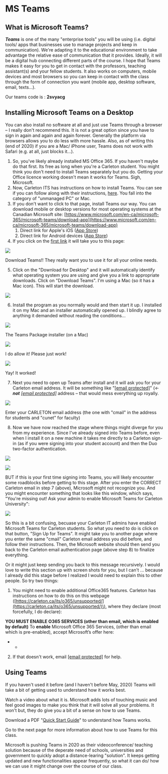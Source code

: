 # MS Teams

## What is Microsoft Teams? <a id="what-is-microsoft-teams"></a>

_**Teams**_ is one of the many "enterprise tools" you will be using \(i.e. digital tools/ apps that businesses use to manage projects and keep in communication\). We're adapting it to the educational environment to take advantage the relative ease of communication that it provides. Ideally, it will be a digital hub connecting different parts of the course. I hope that Teams makes it easy for you to get in contact with the professors, teaching assistant\(s\) and your fellow students. It also works on computers, mobile devices and most browsers so you can keep in contact with the class through the form of connection you want \(mobile app, desktop software, email, texts...\).

Our teams code is : **2svyacg**

## Installing Microsoft Teams on a Desktop <a id="installing-microsoft-teams-on-a-desktop"></a>

You can also install no software at all and just use Teams through a browser – I really don't recommend this. It is not a great option since you have to sign in again and again and again forever. Generally the platform via browsers allows you to do less with more hassle. Also, as of writing this \(end of 2020\) if you are a Mac/ iPhone user, Teams does not work with Safari \(e.g. at all, just blocks it...\).

1. So, you've likely already installed MS Office 365. If you haven't maybe do that first. Its free as long when you're a Carleton student. You might think you don't need to install Teams separately but you do. Getting your Office licence working doesn't mean it works for Teams. Sigh, Microsoft.
2. Now, Carleton ITS has instructions on how to install Teams. You can see if you can follow along with their instructions, [here](https://carleton.ca/its/teams/download-app/). You fall into the category of "unmanaged PC" or Mac.
3. If you don't want to click to that page, install Teams our way. You can download mobile or desktop versions for most operating systems at the Canadian Microsoft site: [https://www.microsoft.com/en-ca/microsoft-365/microsoft-teams/download-app](https://www.microsoft.com/en-ca/microsoft-365/microsoft-teams/download-app)​
   1. Direct link for Apple's iOS \([App Store](https://itunes.apple.com/app/id1113153706)\)
   2. Direct link for Android devices \([App Store](https://play.google.com/store/apps/details?id=com.microsoft.teams)\)
4. If you click on the [first link](https://www.microsoft.com/en-ca/microsoft-365/microsoft-teams/download-app) it will take you to this page:

![](https://gblobscdn.gitbook.com/assets%2F-M4yKpPlPdQosdDQEEYo%2F-M9P9uhKMtgnmfZGQwcH%2F-M9PCMgVjdDBfLnw5McG%2FScreen%20Shot%202020-06-09%20at%201.45.44%20PM.png?alt=media&token=65164d99-795b-4190-aa30-306519389ecb)

Download Teams!! They really want you to use it for all your online needs.

5. Click on the "Download for Desktop" and it will automatically identify what operating system you are using and give you a link to appropriate downloads. Click on "Download Teams". I'm using a Mac \(so it has a Mac icon\). This will start the download.

![](https://gblobscdn.gitbook.com/assets%2F-M4yKpPlPdQosdDQEEYo%2F-M9P9uhKMtgnmfZGQwcH%2F-M9PCv1ZQ0L0oi8gY_oD%2FScreen%20Shot%202020-06-09%20at%201.53.43%20PM.png?alt=media&token=4aaec444-98ec-4703-9e39-98895cb2f368)

6. Install the program as you normally would and then start it up. I installed it on my Mac and an installer automatically opened up. I blindly agree to anything it demanded without reading the conditions...

![](https://gblobscdn.gitbook.com/assets%2F-M4yKpPlPdQosdDQEEYo%2F-M9TnMhb2XlFL1iEqDnC%2F-M9TneE2ieOk8IycOSmC%2FScreen%20Shot%202020-06-10%20at%2011.06.27%20AM.png?alt=media&token=e92709a1-fee7-47a5-8d30-7bce48fdc2b8)

The Teams Package installer \(on a Mac\)

![](https://gblobscdn.gitbook.com/assets%2F-M4yKpPlPdQosdDQEEYo%2F-M9TnMhb2XlFL1iEqDnC%2F-M9Toep8U5Dg0vDj4lX2%2FScreen%20Shot%202020-06-10%20at%2011.07.08%20AM.png?alt=media&token=d3d4ced8-64bf-41ae-a4a0-68a3278ca1b5)

I do allow it! Please just work!

![](https://gblobscdn.gitbook.com/assets%2F-M4yKpPlPdQosdDQEEYo%2F-M9TnMhb2XlFL1iEqDnC%2F-M9To8urcAnXDA9qtv6j%2FScreen%20Shot%202020-06-10%20at%2011.07.13%20AM.png?alt=media&token=9ecb0561-91a1-4fed-8e5a-4b6b7ed970d1)

Yay! It worked!

7. Next you need to open up Teams after install and it will ask you for your Carleton email address. It will be something like "[\[email protected\]](https://marc-saurette.gitbook.io/cdn-cgi/l/email-protection)" \(_←_ _**not**_ [_\[email protected\]_](https://marc-saurette.gitbook.io/cdn-cgi/l/email-protection) address – that would mess everything up royally.

![](https://gblobscdn.gitbook.com/assets%2F-M4yKpPlPdQosdDQEEYo%2F-M9TnMhb2XlFL1iEqDnC%2F-M9TpONrt_p5Sh2u4QS9%2FScreen%20Shot%202020-06-10%20at%2011.07.55%20AM.png?alt=media&token=aae0cf08-6d7d-4257-8670-318c08ca4955)

Enter your CARLETON email address \(the one with "cmail" in the address for students and "cunet" for faculty\)

8. Now we have now reached the stage where things might diverge for you from my experience. Since I've already signed into Teams before, even when I install it on a new machine it takes me directly to a Carleton sign-in \(as if you were signing into your student account\) and then the Duo two-factor authentication.

![](https://gblobscdn.gitbook.com/assets%2F-M4yKpPlPdQosdDQEEYo%2F-M9TnMhb2XlFL1iEqDnC%2F-M9Tq8iB2Ij8HE7iKqoU%2FScreen%20Shot%202020-06-10%20at%2011.08.40%20AM.png?alt=media&token=f520d4e7-b62f-4fa6-9bb6-7446db7d07d3)

![](https://gblobscdn.gitbook.com/assets%2F-M4yKpPlPdQosdDQEEYo%2F-M9TnMhb2XlFL1iEqDnC%2F-M9TqDxz8rd6abJ3Hh3T%2FScreen%20Shot%202020-06-10%20at%2011.09.10%20AM.png?alt=media&token=0998cb61-9dd7-44a3-8923-5023fc9fb7d6)

BUT if this is your first time signing into Teams, you will likely encounter some roadblocks before getting to this stage. After you enter the CORRECT Carleton email in step 7 \(above\), Microsoft might not recognize you. And you might encounter something that looks like this window, which says, "You're missing out! Ask your admin to enable Microsoft Teams for Carleton University":

![](https://gblobscdn.gitbook.com/assets%2F-M4yKpPlPdQosdDQEEYo%2F-M9U_c9AVbNutNXSCgxX%2F-M9YoaBbWs9_y67tH7qM%2FScreen%20Shot%202020-06-11%20at%209.43.44%20AM%20copy.png?alt=media&token=aaebeb2e-0e5b-4fa7-9e42-10c5a90e640c)

So this is a bit confusing, becuase your Carleton IT admins have enabled Microsoft Teams for Carleton students. So what you need to do is click on that button, "Sign Up for Teams". It might take you to another page where you enter the same "cmail" Carleton email address you did before, and follow their instructions. Then, the Microsoft website should then send you back to the Carleton email authentication page \(above step 8\) to finalize everything.

Or it might just keep sending you back to this message recursively. I would love to write this section up with screen shots for you, but I can't ... because I already did this stage before I realized I would need to explain this to other people. So try two things:

1. You might need to enable additional Office365 features. Carleton has instructions on how to do this on this webpage \([https://carleton.ca/its/o365/unsupported/](https://carleton.ca/its/o365/unsupported/)\), where they declare \(most forcefully, I do declare\):

**YOU MUST ENABLE O365 SERVICES \(other than email, which is enabled by default\)** To **enable** Microsoft Office 365 Services, \(other than email which is pre-enabled\), accept Microsoft’s offer here:

* * 
 2. If that doesn't work, email [\[email protected\]](https://marc-saurette.gitbook.io/cdn-cgi/l/email-protection) for help.

## Using Teams <a id="using-teams"></a>

If you haven't used it before \(and I haven't before May, 2020\) Teams will take a bit of getting used to understand how it works best.

Watch a video about what it is. Microsoft adds lots of touching music and feel good images to make you think that it will solve all your problems. It won't but, they do give you a bit of a sense on how to use Teams.

Download a PDF "[Quick Start Guide](https://edudownloads.azureedge.net/msdownloads/MicrosoftTeamsforEducation_QuickGuide_EN-US.pdf)" to understand how Teams works.

Go to the next page for more information about how to use Teams for this class.

Microsoft is pushing Teams in 2020 as their videoconference/ teaching solution because of the deperate need of schools, universities and government to quickly adopt a distance-learing "solution". It keeps getting updated and new functionalities appear frequently, so what it can do/ how we can use it might change over the course of our class.


